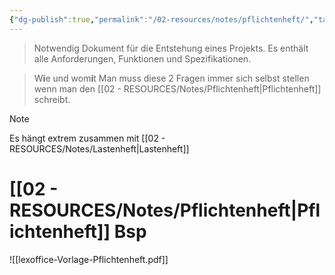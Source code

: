 ```yaml
---
{"dg-publish":true,"permalink":"/02-resources/notes/pflichtenheft/","tags":["ausbildung/gfn/ap1","projektmanagement"],"noteIcon":"","updated":"2025-09-27T01:32:44.000+02:00"}
---
```


>Notwendig Dokument für die Entstehung eines Projekts.
>Es enthält alle Anforderungen, Funktionen und Spezifikationen.
 
>W**i**e und wom**i**t
>Man muss diese 2 Fragen immer sich selbst stellen wenn man den [[02 - RESOURCES/Notes/Pflichtenheft\|Pflichtenheft]] schreibt.

>[!note] 
>Es hängt extrem zusammen mit [[02 - RESOURCES/Notes/Lastenheft\|Lastenheft]]


# [[02 - RESOURCES/Notes/Pflichtenheft\|Pflichtenheft]] Bsp
![[lexoffice-Vorlage-Pflichtenheft.pdf]]
